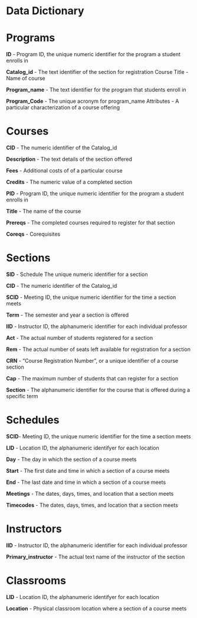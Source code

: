 # Data Dictionary 


# Programs #

**ID** - Program ID, the unique numeric identifier for the program a student enrolls in

**Catalog_id** - The text identifier of the section for registration
Course Title - Name of course 

**Program_name** - The text identifier for the program that students enroll in

**Program_Code** - The unique acronym for program_name
Attributes - A particular characterization of a course offering

# Courses #

**CID** - The numeric identifier of the Catalog_id

**Description** - The text details of the section offered 

**Fees** - Additional costs of of a particular course 

**Credits** - The numeric value of a completed section

**PID** - Program ID, the unique numeric identifier for the program a student enrolls in

**Title** - The name of the course

**Prereqs** - The completed courses required to register for that section

**Coreqs** - Corequisites


# Sections #

**SID** - Schedule The unique numeric identifier for a section

**CID** - The numeric identifier of the Catalog_id

**SCID** - Meeting ID, the unique numeric identifier for the time a section meets

**Term** - The semester and year a section is offered

**IID** - Instructor ID, the alphanumeric identifier for each individual professor 

**Act** - The actual number of students registered for a section

**Rem** - The actual number of seats left available for registration 
for a section

**CRN** - “Course Registration Number”, or a unique identifier of a course section

**Cap** - The maximum number of students that can register for a section

**Section** - The alphanumeric identifier for the course that is offered during a specific term


# Schedules #

**SCID**- Meeting ID, the unique numeric identifier for the time a section meets

**LID** - Location ID, the alphanumeric identifyer for each location

**Day** - The day in which the section of a course meets

**Start** - The first date and time in which a section of a course meets

**End** - The last date and time in which a section of a course meets

**Meetings** - The dates, days, times, and location that a section meets

**Timecodes** -  The dates, days, times, and location that a section meets


# Instructors #

**IID** - Instructor ID, the alphanumeric identifier for each individual professor 

**Primary_instructor** - The actual text name of the instructor of the section


# Classrooms #

**LID** - Location ID, the alphanumeric identifyer for each location

**Location** - Physical classroom location where a section of a course meets 


